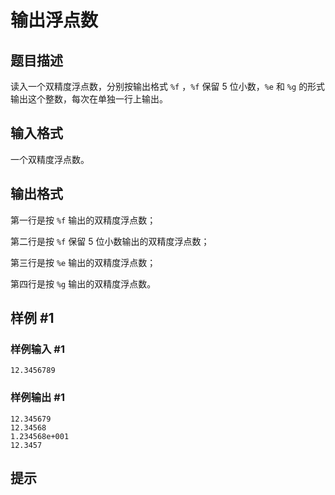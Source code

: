 # 输出浮点数

## 题目描述

读入一个双精度浮点数，分别按输出格式 `%f` ，`%f` 保留 $5$ 位小数，`%e` 和 `%g` 的形式输出这个整数，每次在单独一行上输出。

## 输入格式

一个双精度浮点数。

## 输出格式

第一行是按 `%f` 输出的双精度浮点数；

第二行是按 `%f` 保留 $5$ 位小数输出的双精度浮点数；

第三行是按 `%e` 输出的双精度浮点数；

第四行是按 `%g` 输出的双精度浮点数。

## 样例 #1

### 样例输入 #1
```
12.3456789
```

### 样例输出 #1

```
12.345679
12.34568
1.234568e+001
12.3457
```

## 提示


